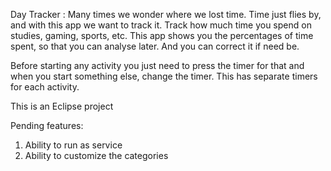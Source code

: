 Day Tracker :
Many times we wonder where we lost time. Time just flies by, and with this app we want to track it.
Track how much time you spend on studies, gaming, sports, etc. This app shows you the percentages
of time spent, so that you can analyse later. And you can correct it if need be.

Before starting any activity you just need to press the timer for that and when you start something else, change the timer. This has separate timers for each activity.

This is an Eclipse project

Pending features:
1. Ability to run as service
2. Ability to customize the categories